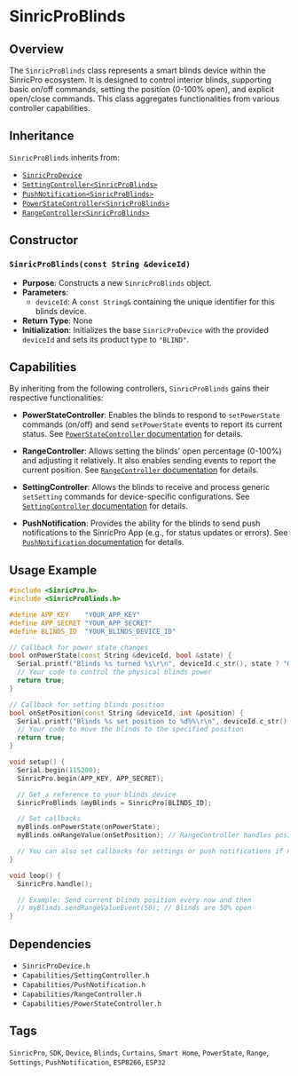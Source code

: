 # SinricProBlinds

## Overview
The `SinricProBlinds` class represents a smart blinds device within the SinricPro ecosystem. It is designed to control interior blinds, supporting basic on/off commands, setting the position (0-100% open), and explicit open/close commands. This class aggregates functionalities from various controller capabilities.

## Inheritance
`SinricProBlinds` inherits from:
*   [`SinricProDevice`](./class-SinricProDevice.md)
*   [`SettingController<SinricProBlinds>`](./capability-SettingController.md)
*   [`PushNotification<SinricProBlinds>`](./capability-PushNotification.md)
*   [`PowerStateController<SinricProBlinds>`](./capability-PowerStateController.md)
*   [`RangeController<SinricProBlinds>`](./capability-RangeController.md)

## Constructor

### `SinricProBlinds(const String &deviceId)`
*   **Purpose**: Constructs a new `SinricProBlinds` object.
*   **Parameters**:
    *   `deviceId`: A `const String&` containing the unique identifier for this blinds device.
*   **Return Type**: None
*   **Initialization**: Initializes the base `SinricProDevice` with the provided `deviceId` and sets its product type to `"BLIND"`.

## Capabilities
By inheriting from the following controllers, `SinricProBlinds` gains their respective functionalities:

*   **PowerStateController**: Enables the blinds to respond to `setPowerState` commands (on/off) and send `setPowerState` events to report its current status. See [`PowerStateController` documentation](./capability-PowerStateController.md) for details.

*   **RangeController**: Allows setting the blinds' open percentage (0-100%) and adjusting it relatively. It also enables sending events to report the current position. See [`RangeController` documentation](./capability-RangeController.md) for details.

*   **SettingController**: Allows the blinds to receive and process generic `setSetting` commands for device-specific configurations. See [`SettingController` documentation](./capability-SettingController.md) for details.

*   **PushNotification**: Provides the ability for the blinds to send push notifications to the SinricPro App (e.g., for status updates or errors). See [`PushNotification` documentation](./capability-PushNotification.md) for details.

## Usage Example
```cpp
#include <SinricPro.h>
#include <SinricProBlinds.h>

#define APP_KEY    "YOUR_APP_KEY"
#define APP_SECRET "YOUR_APP_SECRET"
#define BLINDS_ID  "YOUR_BLINDS_DEVICE_ID"

// Callback for power state changes
bool onPowerState(const String &deviceId, bool &state) {
  Serial.printf("Blinds %s turned %s\r\n", deviceId.c_str(), state ? "ON" : "OFF");
  // Your code to control the physical blinds power
  return true;
}

// Callback for setting blinds position
bool onSetPosition(const String &deviceId, int &position) {
  Serial.printf("Blinds %s set position to %d%%\r\n", deviceId.c_str(), position);
  // Your code to move the blinds to the specified position
  return true;
}

void setup() {
  Serial.begin(115200);
  SinricPro.begin(APP_KEY, APP_SECRET);

  // Get a reference to your blinds device
  SinricProBlinds &myBlinds = SinricPro[BLINDS_ID];

  // Set callbacks
  myBlinds.onPowerState(onPowerState);
  myBlinds.onRangeValue(onSetPosition); // RangeController handles position

  // You can also set callbacks for settings or push notifications if needed
}

void loop() {
  SinricPro.handle();

  // Example: Send current blinds position every now and then
  // myBlinds.sendRangeValueEvent(50); // Blinds are 50% open
}
```

## Dependencies
*   `SinricProDevice.h`
*   `Capabilities/SettingController.h`
*   `Capabilities/PushNotification.h`
*   `Capabilities/RangeController.h`
*   `Capabilities/PowerStateController.h`

## Tags
`SinricPro`, `SDK`, `Device`, `Blinds`, `Curtains`, `Smart Home`, `PowerState`, `Range`, `Settings`, `PushNotification`, `ESP8266`, `ESP32`
